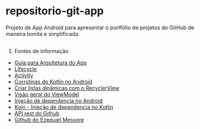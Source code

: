 # repositorio-git-app
Projeto de App Android para apresentar o portfólio de projetos do GitHub de maneira bonita e simplificada.

##

1. Fontes de informação 
  - [Guia para Arquitetura do App](https://developer.android.com/jetpack/guide?hl=pt-br)
  - [Lifecycle](https://developer.android.com/jetpack/androidx/releases/lifecycle)
  - [Activity](https://developer.android.com/jetpack/androidx/releases/activity?hl=pt-br#groovy)
  - [Corrotinas do Kotlin no Android](https://developer.android.com/kotlin/coroutines)
  - [Criar listas dinâmicas com o RecyclerView](https://developer.android.com/guide/topics/ui/layout/recyclerview?hl=pt-br#kotlin)
  - [Visão geral do ViewModel](https://developer.android.com/topic/libraries/architecture/viewmodel?hl=pt-br)
  - [Injeção de dependencia no Android](https://developer.android.com/training/dependency-injection?hl=pt-br)
  - [Koin - Injeção de dependencia no Kotlin](https://www.zup.com.br/blog/koin-injecao-de-dependencia-no-kotlin#:~:text=Configura%C3%A7%C3%B5es%20do%20Koin,-Sua%20base%20de&text=Isso%20significa%20que%20a%20partir,injetar%20as%20depend%C3%AAncias%20pra%20gente.&text=Para%20configurar%20%C3%A9%20bem%20simples,a%20partir%20da%20express%C3%A3o%20lambda.)
  - [API rest do Github](https://docs.github.com/pt/rest)
  - [Github do Ezequiel Messore](https://github.com/EzequielMessore)
  
